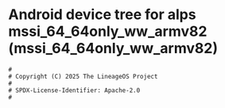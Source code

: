 # Android device tree for alps mssi_64_64only_ww_armv82 (mssi_64_64only_ww_armv82)

```
#
# Copyright (C) 2025 The LineageOS Project
#
# SPDX-License-Identifier: Apache-2.0
#
```
